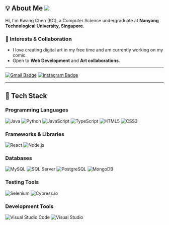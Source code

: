 ## 💡 About Me [![](https://visitcount.itsvg.in/api?id=KCCHONG1997&label=Profile%20Views&color=0&icon=8&pretty=false)](https://visitcount.itsvg.in)

Hi, I'm Kwang Chen (KC), a Computer Science undergraduate at **Nanyang Technological University, Singapore**.

### 🎨 Interests & Collaboration
  - I love creating digital art in my free time and am currently working on my comic.  
  - Open to **Web Development** and **Art collaborations**.  
---
  [![Gmail Badge](https://img.shields.io/badge/Gmail-Kwangchen1997@gmail.com-D14836?style=flat&logo=gmail&logoColor=white)](mailto:Kwangchen1997@gmail.com)
  [![Instagram Badge](https://img.shields.io/badge/Instagram-@thewicked_lionil-E4405F?style=flat&logo=instagram&logoColor=white)](https://www.instagram.com/thewicked_lionil)

---

## 🚀 Tech Stack

### Programming Languages
![Java](https://img.shields.io/badge/Java-ED8B00?style=for-the-badge&logo=java&logoColor=white)
![Python](https://img.shields.io/badge/Python-3670A0?style=for-the-badge&logo=python&logoColor=ffdd54)
![JavaScript](https://img.shields.io/badge/JavaScript-F7DF1E?style=for-the-badge&logo=javascript&logoColor=black)
![TypeScript](https://img.shields.io/badge/TypeScript-007ACC?style=for-the-badge&logo=typescript&logoColor=white)
![HTML5](https://img.shields.io/badge/HTML5-E34F26?style=for-the-badge&logo=html5&logoColor=white)
![CSS3](https://img.shields.io/badge/CSS3-1572B6?style=for-the-badge&logo=css3&logoColor=white)

### Frameworks & Libraries
![React](https://img.shields.io/badge/React-20232A?style=for-the-badge&logo=react&logoColor=61DAFB)
![Node.js](https://img.shields.io/badge/Node.js-43853D?style=for-the-badge&logo=node-dot-js&logoColor=white)

### Databases
![MySQL](https://img.shields.io/badge/MySQL-4479A1?style=for-the-badge&logo=mysql&logoColor=white)
![SQL Server](https://img.shields.io/badge/SQL_Server-CC2927?style=for-the-badge&logo=microsoft-sql-server&logoColor=white)
![PostgreSQL](https://img.shields.io/badge/PostgreSQL-336791?style=for-the-badge&logo=postgresql&logoColor=white)
![MongoDB](https://img.shields.io/badge/MongoDB-4EA94B?style=for-the-badge&logo=mongodb&logoColor=white)

### Testing Tools
![Selenium](https://img.shields.io/badge/Selenium-43B02A?style=for-the-badge&logo=selenium&logoColor=white)
![Cypress.io](https://img.shields.io/badge/Cypress.io-17202C?style=for-the-badge&logo=cypress&logoColor=white)

### Development Tools
![Visual Studio Code](https://img.shields.io/badge/VS_Code-007ACC?style=for-the-badge&logo=visual-studio-code&logoColor=white)
![Visual Studio](https://img.shields.io/badge/Visual_Studio-5C2D91?style=for-the-badge&logo=visual-studio&logoColor=white)

